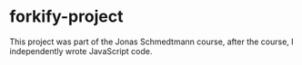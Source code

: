 # forkify-project

This project was part of the Jonas Schmedtmann course, after the course, I independently wrote JavaScript code.
